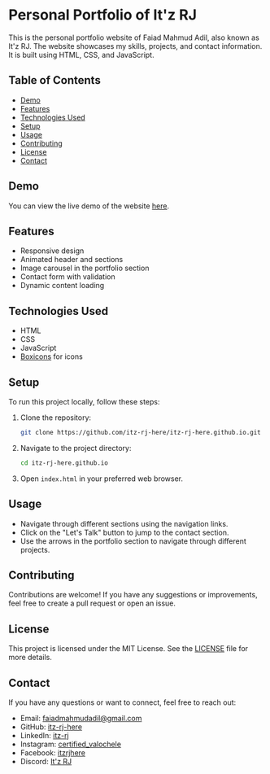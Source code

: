 # Personal Portfolio of It'z RJ

This is the personal portfolio website of Faiad Mahmud Adil, also known as It'z RJ. The website showcases my skills, projects, and contact information. It is built using HTML, CSS, and JavaScript.

## Table of Contents

- [Demo](#demo)
- [Features](#features)
- [Technologies Used](#technologies-used)
- [Setup](#setup)
- [Usage](#usage)
- [Contributing](#contributing)
- [License](#license)
- [Contact](#contact)

## Demo

You can view the live demo of the website [here](https://itz-rj-here.is-a.dev/).

## Features

- Responsive design
- Animated header and sections
- Image carousel in the portfolio section
- Contact form with validation
- Dynamic content loading

## Technologies Used

- HTML
- CSS
- JavaScript
- [Boxicons](https://boxicons.com/) for icons

## Setup

To run this project locally, follow these steps:

1. Clone the repository:
    ```bash
    git clone https://github.com/itz-rj-here/itz-rj-here.github.io.git
    ```
2. Navigate to the project directory:
    ```bash
    cd itz-rj-here.github.io
    ```
3. Open `index.html` in your preferred web browser.

## Usage

- Navigate through different sections using the navigation links.
- Click on the "Let's Talk" button to jump to the contact section.
- Use the arrows in the portfolio section to navigate through different projects.

## Contributing

Contributions are welcome! If you have any suggestions or improvements, feel free to create a pull request or open an issue.

## License

This project is licensed under the MIT License. See the [LICENSE](LICENSE) file for more details.

## Contact

If you have any questions or want to connect, feel free to reach out:

- Email: [faiadmahmudadil@gmail.com](mailto:faiadmahmudadil@gmail.com)
- GitHub: [itz-rj-here](https://github.com/itz-rj-here)
- LinkedIn: [itz-rj](https://www.linkedin.com/in/itz-rj/)
- Instagram: [certified_valochele](https://www.instagram.com/certified_valochele/)
- Facebook: [itzrjhere](https://www.facebook.com/itzrjhere)
- Discord: [It'z RJ](https://discordapp.com/users/722033282631467069)
